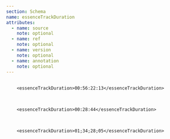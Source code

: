```yaml
---
section: Schema
name: essenceTrackDuration
attributes:
  - name: source
    note: optional
  - name: ref
    note: optional
  - name: version
    note: optional
  - name: annotation
    note: optional
---
```


<pre>
  <code>
    &lt;essenceTrackDuration&gt;00:56:22:13&lt;/essenceTrackDuration&gt;
  </code>
</pre>

<pre>
  <code>
    &lt;essenceTrackDuration&gt;00:28:44&lt;/essenceTrackDuration&gt;
  </code>
</pre>

<pre>
  <code>
    &lt;essenceTrackDuration&gt;01;34;28;05&lt;/essenceTrackDuration&gt;
  </code>
</pre>
